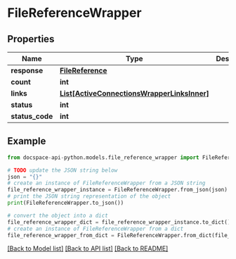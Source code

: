 # FileReferenceWrapper

## Properties

Name | Type | Description | Notes
------------ | ------------- | ------------- | -------------
**response** | [**FileReference**](FileReference.md) |  | [optional] 
**count** | **int** |  | [optional] 
**links** | [**List[ActiveConnectionsWrapperLinksInner]**](ActiveConnectionsWrapperLinksInner.md) |  | [optional] 
**status** | **int** |  | [optional] 
**status_code** | **int** |  | [optional] 

## Example

```python
from docspace-api-python.models.file_reference_wrapper import FileReferenceWrapper

# TODO update the JSON string below
json = "{}"
# create an instance of FileReferenceWrapper from a JSON string
file_reference_wrapper_instance = FileReferenceWrapper.from_json(json)
# print the JSON string representation of the object
print(FileReferenceWrapper.to_json())

# convert the object into a dict
file_reference_wrapper_dict = file_reference_wrapper_instance.to_dict()
# create an instance of FileReferenceWrapper from a dict
file_reference_wrapper_from_dict = FileReferenceWrapper.from_dict(file_reference_wrapper_dict)
```
[[Back to Model list]](../README.md#documentation-for-models) [[Back to API list]](../README.md#documentation-for-api-endpoints) [[Back to README]](../README.md)


